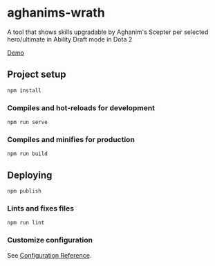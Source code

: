 # aghanims-wrath

A tool that shows skills upgradable by Aghanim's Scepter per selected hero/ultimate in Ability Draft mode in Dota 2

[Demo](https://aghanims-wrath.firebaseapp.com/)

## Project setup
```
npm install
```

### Compiles and hot-reloads for development
```
npm run serve
```

### Compiles and minifies for production
```
npm run build
```

## Deploying
```
npm publish
```

### Lints and fixes files
```
npm run lint
```

### Customize configuration
See [Configuration Reference](https://cli.vuejs.org/config/).
